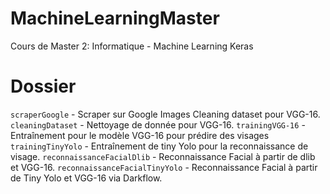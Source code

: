 # MachineLearningMaster
Cours de Master 2: Informatique - Machine Learning Keras

# Dossier
`scraperGoogle` - Scraper sur Google Images
Cleaning dataset pour VGG-16.
`cleaningDataset` - Nettoyage de donnée pour VGG-16.
`trainingVGG-16` - Entraînement pour le modèle VGG-16 pour prédire des visages
`trainingTinyYolo` - Entraînement de tiny Yolo pour la reconnaissance de visage.
`reconnaissanceFacialDlib` - Reconnaissance Facial à partir de dlib et VGG-16.
`reconnaissanceFacialTinyYolo` - Reconnaissance Facial à partir de Tiny Yolo et VGG-16 via Darkflow.

